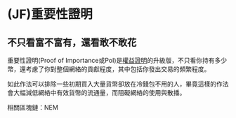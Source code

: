 # \(JF\)重要性證明

## 不只看富不富有，還看敢不敢花

重要性證明\(Proof of Importance或PoI\)是[權益證明](pos.md)的升級版，不只看你持有多少幣，還考慮了你對整個網絡的貢獻程度，其中包括你發出交易的頻繁程度。

如此作法可以排除一些初期買入大量貨幣卻放在冷錢包不用的人，畢竟這樣的作法會大幅減低網絡中有效貨幣的流通量，而阻礙網絡的使用與散播。

相關區塊鏈：NEM


